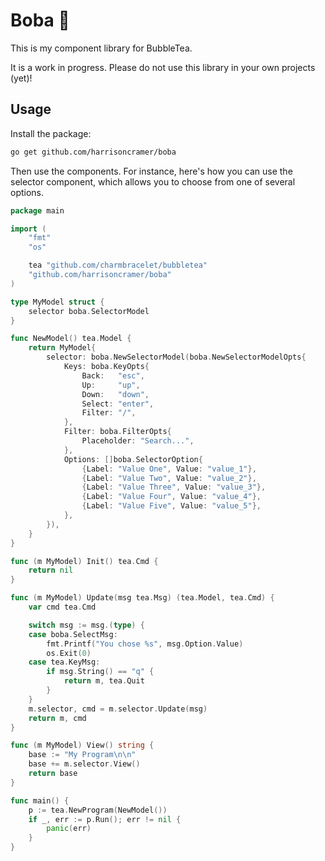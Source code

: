 # Boba 🧋

This is my component library for BubbleTea.

It is a work in progress. Please do not use this library in your own projects (yet)!

## Usage

Install the package:

```bash
go get github.com/harrisoncramer/boba
```

Then use the components. For instance, here's how you can use the selector component, which allows you to choose from one of several options.

```go
package main

import (
	"fmt"
	"os"

	tea "github.com/charmbracelet/bubbletea"
	"github.com/harrisoncramer/boba"
)

type MyModel struct {
	selector boba.SelectorModel
}

func NewModel() tea.Model {
	return MyModel{
		selector: boba.NewSelectorModel(boba.NewSelectorModelOpts{
			Keys: boba.KeyOpts{
				Back:   "esc",
				Up:     "up",
				Down:   "down",
				Select: "enter",
				Filter: "/",
			},
			Filter: boba.FilterOpts{
				Placeholder: "Search...",
			},
			Options: []boba.SelectorOption{
				{Label: "Value One", Value: "value_1"},
				{Label: "Value Two", Value: "value_2"},
				{Label: "Value Three", Value: "value_3"},
				{Label: "Value Four", Value: "value_4"},
				{Label: "Value Five", Value: "value_5"},
			},
		}),
	}
}

func (m MyModel) Init() tea.Cmd {
	return nil
}

func (m MyModel) Update(msg tea.Msg) (tea.Model, tea.Cmd) {
	var cmd tea.Cmd

	switch msg := msg.(type) {
	case boba.SelectMsg:
		fmt.Printf("You chose %s", msg.Option.Value)
		os.Exit(0)
	case tea.KeyMsg:
		if msg.String() == "q" {
			return m, tea.Quit
		}
	}
	m.selector, cmd = m.selector.Update(msg)
	return m, cmd
}

func (m MyModel) View() string {
	base := "My Program\n\n"
	base += m.selector.View()
	return base
}

func main() {
	p := tea.NewProgram(NewModel())
	if _, err := p.Run(); err != nil {
		panic(err)
	}
}
```
